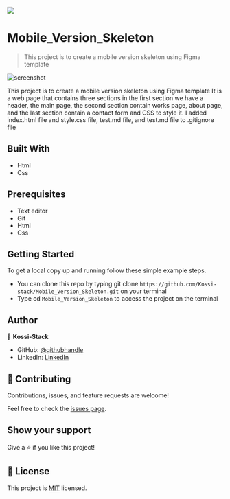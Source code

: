 ![](https://img.shields.io/badge/Microverse-blueviolet)

# Mobile_Version_Skeleton

> This project is to create a mobile version skeleton using Figma template

![screenshot]()

This project is to create a mobile version skeleton using Figma template
It is a web page that contains three sections in the first section we have a header, the main page, the second section contain works page, about page, and the last section contain a contact form and CSS to style it. I added index.html file and style.css file, test.md file, and test.md file to .gitignore file

## Built With

- Html
- Css

##  Prerequisites

- Text editor
- Git
- Html
- Css

## Getting Started

To get a local copy up and running follow these simple example steps.

- You can clone this repo by typing git clone `https://github.com/Kossi-stack/Mobile_Version_Skeleton.git` on your terminal
- Type cd `Mobile_Version_Skeleton` to access the project on the terminal

## Author

👤 **Kossi-Stack**

- GitHub: [@githubhandle](https://github.com/Kossi-stack/Mobile_Version_Skeleton)
- LinkedIn: [LinkedIn](https://www.linkedin.com/in/kossifioklou2406/)


## 🤝 Contributing

Contributions, issues, and feature requests are welcome!

Feel free to check the [issues page](https://github.com/Kossi-stack/Mobile_Version_Skeleton/issues).

## Show your support

Give a ⭐️ if you like this project!

## 📝 License

This project is [MIT](./MIT.md) licensed.
